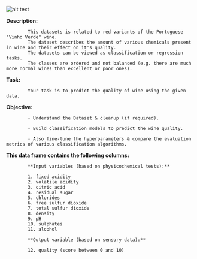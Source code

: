 ![alt text]('C:\Users\Alkashi\Desktop\demo_ds_apps\01_wine_quality_prediction\documents\images\wq.jpg)

**Description:**


            This datasets is related to red variants of the Portuguese "Vinho Verde" wine.
            The dataset describes the amount of various chemicals present in wine and their effect on it's quality.
            The datasets can be viewed as classification or regression tasks. 
            The classes are ordered and not balanced (e.g. there are much more normal wines than excellent or poor ones).


**Task:** 

            Your task is to predict the quality of wine using the given data.

**Objective:**



            - Understand the Dataset & cleanup (if required).
            
            - Build classification models to predict the wine quality.
            
            - Also fine-tune the hyperparameters & compare the evaluation metrics of various classification algorithms.



**This data frame contains the following columns:**

            **Input variables (based on physicochemical tests):**
                
            1. fixed acidity
            2. volatile acidity
            3. citric acid
            4. residual sugar 
            5. chlorides
            6. free sulfur dioxide
            7. total sulfur dioxide
            8. density
            9. pH
            10. sulphates
            11. alcohol
                
            **Output variable (based on sensory data):**
                
            12. quality (score between 0 and 10)

